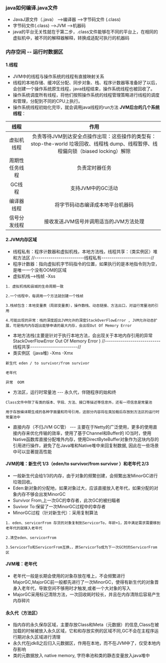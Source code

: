 ### java如何编译.java文件
- JavaJ源文件（.java） —->编译器  —->字节码文件 (.class)
- 字节码文件(.class) —->JVM —->机器码
- java的平台无关性就在于第二步，.class文件能够在不同的平台上，在相同的虚拟机中，被不同的解释器解释，转换成适配可执行的机器码
 

### 内存空间 -- 运行时数据区
#### 1.线程
- JVM中的线程与操作系统的线程有直接映射关系
- 线程的本地存储、缓冲区分配、同步对象、栈、程序计数器等准备好了以后，会创建一个操作系统原生线程，java线程结束，操作系统线程也被回收了。
- 操作系统调度所有线程，将他们按照操作系统的线程管理策略进行线程的调度和管理，分配到不同的CPU上执行。
- 操作系统线程初始化完毕，就会调用java线程的run方法
**JVM后台的几个系统线程**：

|线程|作用|
|:------:|:-----:|
|虚拟机线程|负责等待JVM到达安全点操作出现：这些操作的类型有：stop-the-world 垃圾回收、线程栈 dump、线程暂停、线程偏向锁（biased locking）解除|
|周期性任务线程|负责定时器任务|
|GC线程|支持JVM中的GC活动|
|编译器线程|将字节码动态编译成本地平台机器码|
|信号分发线程|接收发送JVM信号并调用适当的JVM方法处理|

#### 2.JVM内存区域
- 线程私有：程序计数器和虚拟机栈，本地方法栈，线程共享：（类实例区）堆和方法区
//-------------------------线程私有-------------------------//
- 程序计数器：指向虚拟机字节码指令的位置，如果执行的是本地指令则为空，是唯一一个没有OOM的区域
- 虚拟机栈-->栈帧  -Xss
```text
1. 虚拟机栈和县城的生命周期一致

2.一个线程中，每调用一个方法就创建一个栈帧

3.栈帧包含：本地变量表（局部变量表），操作数栈、动态链接、方法出口，对运行常量池的引用

4.可能出现的异常：栈的深度超出JVM允许的深度StackOverFlowError , JVM允许动态扩展，可是栈内内存超出能够申请的最大内存，会出现Out Of Memory Error

```
- 本地方法栈(主要是针对于执行本地方法，会出现关于本地内存引用的异常StackOverFlowError Out Of Memory Error )
//----------------------------线程共享------------------------//
- 类实例区（java堆)  -Xms -Xmx
```text
新生代 eden / to survivor/from survivor

老年代 

异常  OOM

```
- 方法区，运行时常量池  --- 永久代，伴随程序的始和终
```text
Class文件中除了有类的版本、字段、方法、接口等描述等信息外，还有一项信息是常量池

用于存放编译期生成的各种字面量和符号引用，这部分内容将在类加载后存放到方法区的运行时常量池中

```
- 直接内存（不归JVM GC管） --- 主要在于Netty的广泛使用，更多的使用直接内存来优化传输的效率，使用了基于Channel和Buffer的 IO当时，使用Native函数库直接分配堆外内存，使用DirectByteBuffer对象作为这块内存的引用进行操作，避免了在Java堆和Native堆中来回复制数据, 因此在一些场景中可以显著提高性能


#### JVM的堆：新生代 1/3（eden/to survivor/from survivor ）和老年代 2/3
- 一般新生代会给1/3的内存，由于对象的频繁创建，会频繁出发MinorGC进行垃圾回收。
- Eden:新对象的分配地，如果对象过大，应该直接放入老年代，如果分配的对象内存不够会出发MinorGC
- Survivor From,上一次GC的幸存者，此次GC的被扫瞄者
- Suvivor To:保留了一次MinorGC过程中的幸存者
- MinorGC过程（针对新生代）：采用复制算法
```text
1. eden、servicorFrom 存货的对象复制到ServicorTo，年龄+1，其中满足需求需要移到老年代的就移入老年代

2.清空eden、servicorFrom

3.ServicorTo和ServicorFrom互换，，原ServicorTo成为下一次GC时的ServicorFrom区

```
#### JVM堆：老年代
- 老年代一般是长期会使用的对象存放在堆上，不会频繁进行MajorGC,MajorGC前一般都先进行了一次MinorGC，使得有新生代的对象晋身入老年代，导致空间不够用时才触发,或者一个大对象的写入
- MajorGC采用标记清除方法，一次回收耗时较长，并且在内存清除后容易产生内存碎片

#### 永久代（方法区）
- 指内存的永久保存区域，主要存放Class和Meta（元数据）的信息,Class在被加载的时候被放入永久区域，它和和存放实例的区域不同,GC不会在主程序运行期对永久区域进行清理
- 永久代在jdk8之后归入元数据区，作用在本地，而不在JVM中了，仅受本地内存影响
- 类的元数据放入 native memory, 字符串池和类的静态变量放入java堆中

